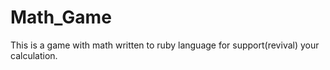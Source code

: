 # Math_Game
This is a game with math written to ruby language for support(revival) your calculation. 
